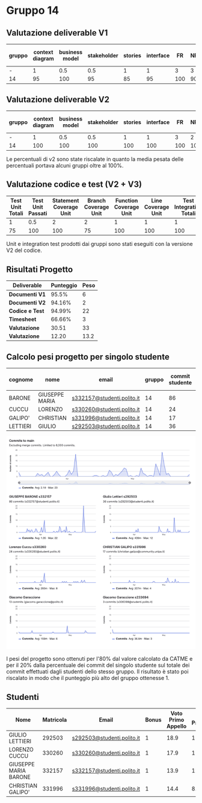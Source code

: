 # Gruppo 14

## Valutazione deliverable V1

| gruppo | context diagram | business model | stakeholder | stories | interface | FR | NFR | use cases diagram | use cases | scenario | Glossary | DeploymentDiagram | functionality | estimation doc | precisione valori estimation | valutazione |
| --- | --- | --- | --- | --- | --- | --- | --- | --- | --- | --- | --- | --- | --- | --- | --- | --- |
| - | 1 | 0.5 | 0.5 | 1 | 1 | 3 | 3 | 1 | 5 | 5 | 5 | 2 | 1 | 2 | 2 | 33 |
| 14 | 95 | 100 | 95 | 85 | 95 | 100 | 90 | 95 | 100 | 100 | 90 | 100 | 100 | 90 | 66.82 | 95.5 |


## Valutazione deliverable V2



| gruppo | context diagram | business model | stakeholder | stories | interface | FR | NFR | ACCESS RIGHTS | use cases diagram | use cases | scenario | Glossary | DeploymentDiagram | functionality | estimation | precisione valori estimation | valutazione |
| --- | --- | --- | --- | --- | --- | --- | --- | --- | --- | --- | --- | --- | --- | --- | --- | --- | --- |
| - | 1 | 0.5 | 0.5 | 1 | 1 | 3 | 2 | 1 | 1 | 5 | 5 | 5 | 2 | 1 | 2 | 2 | 33 |
| 14 | 100 | 100 | 100 | 100 | 100 | 100 | 100 | 0 | 100 | 100 | 100 | 100 | 90 | 100 | 100 | 59.5 | 95.44 |


Le percentuali di v2 sono state riscalate in quanto la media pesata delle percentuali portava alcuni gruppi oltre al 100%.

## Valutazione codice e test (V2 + V3)



| Test Unit Totali | Test Unit Passati | Statement Coverage Unit | Branch Coverage Unit | Function Coverage Unit | Line Coverage Unit | Test Integration Totali | Test Integration Falliti | Statement Coverage Integration | Branch Coverage Integration | Function Coverage Integration | Line Coverage Integration | Correttezza V2 | Correttezza V3 | valutazione |
| --- | --- | --- | --- | --- | --- | --- | --- | --- | --- | --- | --- | --- | --- | --- |
| 1 | 0.5 | 2 | 2 | 1 | 1 | 1 | 0.5 | 2 | 2 | 1 | 1 | 16 | 2 | 33 |
| 75 | 100 | 100 | 75 | 100 | 100 | 100 | 100 | 100 | 75 | 100 | 100 | 97.4789915966387 | 100 | 94.99 |


 Unit e integration test prodotti dai gruppi sono stati eseguiti con la versione V2 del codice.


## Risultati Progetto

| Deliverable | Punteggio | Peso |
| --- | --- | --- |
| **Documenti V1** | 95.5% | 6 |
| **Documenti V2** | 94.16% | 2 |
| **Codice e Test** | 94.99% | 22 |
| **Timesheet** | 66.66% | 3 |
| **Valutazione** | 30.51 | 33 |
| **Valutazione** | 12.20 | 13.2 |

## Calcolo pesi progetto per singolo studente

| cognome | nome | email | gruppo | commit studente | commit totali | commit sul totale | coefficiente catme | coefficiente pesato | coefficiente progetto |
| --- | --- | --- | --- | --- | --- | --- | --- | --- | --- |
| BARONE | GIUSEPPE MARIA | s332157@studenti.polito.it | 14 | 86 | 163 | 0.53 | 1.05 | 0.95 | 1.00 |
| CUCCU | LORENZO | s330260@studenti.polito.it | 14 | 24 | 163 | 0.15 | 1.04 | 0.86 | 0.91 |
| GALIPO' | CHRISTIAN | s331996@studenti.polito.it | 14 | 17 | 163 | 0.10 | 0.78 | 0.64 | 0.68 |
| LETTIERI | GIULIO | s292503@studenti.polito.it | 14 | 36 | 163 | 0.22 | 1.05 | 0.88 | 0.94 |

![Commit gruppo 14](./14.png)

 I pesi del progetto sono ottenuti per l'80% dal valore calcolato da CATME e per il 20% dalla percentuale dei commit del singolo studente sul totale dei commit effettuati dagli studenti dello stesso gruppo. Il risultato è stato poi riscalato in modo che il punteggio più alto del gruppo ottenesse 1.

## Studenti

| Nome | Matricola | Email | Bonus | Voto Primo Appello | Voto Progetto | Voto Finale |
| --- | --- | --- | --- | --- | --- | --- |
| GIULIO LETTIERI | 292503 | s292503@studenti.polito.it | 1 | 18.9 | 11.41 | 30 |
| LORENZO CUCCU | 330260 | s330260@studenti.polito.it | 1 | 17.9 | 11.12 | 30 |
| GIUSEPPE MARIA BARONE | 332157 | s332157@studenti.polito.it | 1 | 13.9 | 12.20 | 27 |
| CHRISTIAN GALIPO' | 331996 | s331996@studenti.polito.it | 1 | 14.4 | 8.32 | 24 |
